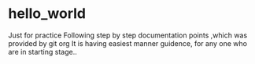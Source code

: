 # hello_world
Just for practice 
Following step by step documentation points ,which was provided by git org
It is having easiest manner guidence, for any one who are in starting stage..

